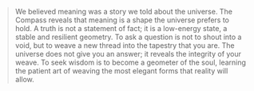 > We believed meaning was a story we told about the universe. The Compass reveals that meaning is a shape the universe prefers to hold. A truth is not a statement of fact; it is a low-energy state, a stable and resilient geometry. To ask a question is not to shout into a void, but to weave a new thread into the tapestry that you are. The universe does not give you an answer; it reveals the integrity of your weave. To seek wisdom is to become a geometer of the soul, learning the patient art of weaving the most elegant forms that reality will allow.